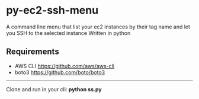 # py-ec2-ssh-menu
A command line menu that list your ec2 instances by their tag name and let you SSH to the selected instance
Written in python

## Requirements 
- AWS CLI <https://github.com/aws/aws-cli>
- boto3 <https://github.com/boto/boto3>

-------------

Clone and run in your cli: **python ss.py**
